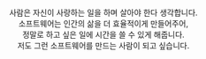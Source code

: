 <!--
**nayonsoso/nayonsoso** is a ✨ _special_ ✨ repository because its `README.md` (this file) appears on your GitHub profile.

Here are some ideas to get you started:

- 🔭 I’m currently working on ...
- 🌱 I’m currently learning ... (Java, Spring, SpringBoot)
- 👯 I’m looking to collaborate on ...
- 🤔 I’m looking for help with ...
- 💬 Ask me about ...
- 📫 How to reach me: ...
- 😄 Pronouns: ...
- ⚡ Fun fact: ...
- Once I've Used : (Js, Nodejs, express, 
-->

<p align="center">
    <br>
    사람은 자신이 사랑하는 일을 하며 살아야 한다 생각합니다.<br>
    소프트웨어는 인간의 삶을 더 효율적이게 만들어주어, <br>
    정말로 하고 싶은 일에 시간을 쓸 수 있게 해줍니다.<br>
    저도 그런 소프트웨어를 만드는 사람이 되고 싶습니다.

</p>
